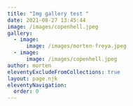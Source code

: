 ```yaml
---
title: "Img gallery test "
date: 2021-08-27 13:45:44
image: /images/copenhell.jpeg
gallery:
  - image:
      image: /images/morten-freya.jpeg
  - image:
      image: /images/copenhell.jpeg
author: morten
eleventyExcludeFromCollections: true
layout: page.njk
eleventyNavigation:
  order: 0
---
```

